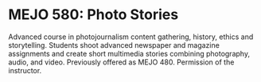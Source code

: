 # MEJO 580: Photo Stories

Advanced course in photojournalism content gathering, history, ethics and storytelling. Students shoot advanced newspaper and magazine assignments and create short multimedia stories combining photography, audio, and video. Previously offered as MEJO 480. Permission of the instructor.